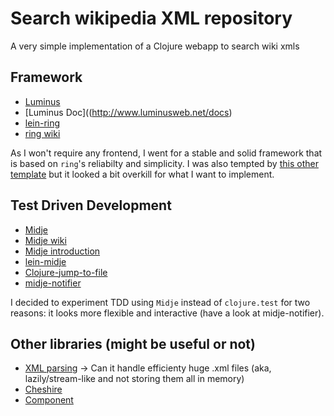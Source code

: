 # Search wikipedia XML repository #
A very simple implementation of a Clojure webapp to search wiki xmls


## Framework
- [Luminus](http://www.luminusweb.net)
- [Luminus Doc]((http://www.luminusweb.net/docs)
- [lein-ring](https://github.com/weavejester/lein-ring)
- [ring wiki](https://github.com/ring-clojure/ring/wiki)

As I won't require any frontend, I went for a stable and solid framework that is based on ```ring```'s reliabilty and simplicity.
I was also tempted by [this other template](https://github.com/borkdude/lein-new-liberagent) but it looked a bit overkill for what I want to implement.

## Test Driven Development
- [Midje](https://github.com/marick/Midje)
- [Midje wiki](https://github.com/marick/Midje/wiki)
- [Midje introduction](https://github.com/marick/Midje/wiki/A-tutorial-introduction)
- [lein-midje](https://github.com/marick/lein-midje)
- [Clojure-jump-to-file](https://github.com/marick/Midje/wiki/Clojure-jump-to-file)
- [midje-notifier](https://github.com/glittershark/midje-notifier)

I decided to experiment TDD using ```Midje``` instead of ```clojure.test``` for two reasons: it looks more flexible and interactive (have a look at midje-notifier). 

## Other libraries (might be useful or not)
- [XML parsing](http://clojure-doc.org/articles/tutorials/parsing_xml_with_zippers.html) -> Can it handle efficienty huge .xml files (aka, lazily/stream-like and not storing them all in memory)
- [Cheshire](https://github.com/dakrone/cheshire)
- [Component](https://github.com/stuartsierra/component)

